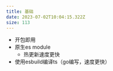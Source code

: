 ```yaml
---
title: 基础
date: 2023-07-02T10:04:15.322Z
size: 113
---
```

- 开包即用
- 原生es module
  - 热更新速度更快
- 使用esbuild编译ts（go编写，速度更快）


